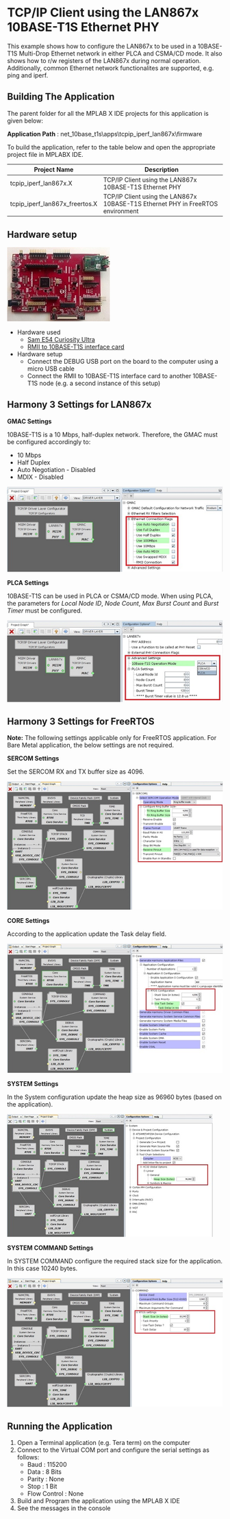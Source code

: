 # TCP/IP Client using the LAN867x 10BASE-T1S Ethernet PHY

This example shows how to configure the LAN867x to be used in a 10BASE-T1S Multi-Drop
Ethernet network in either PLCA and CSMA/CD mode. It also shows how to r/w registers
of the LAN867x during normal operation.
Additionally, common Ethernet network functionalites are supported, e.g. ping and iperf.

## Building The Application
The parent folder for all the MPLAB X IDE projects for this application is given below:

**Application Path** : net_10base_t1s\apps\tcpip_iperf_lan867x\firmware

To build the application, refer to the table below and open the appropriate project file
in MPLABX IDE.

| Project Name              | Description                                               |
| ---                       | ---                                                       |
| tcpip_iperf_lan867x.X  | TCP/IP Client using the LAN867x 10BASE-T1S Ethernet PHY   |
| tcpip_iperf_lan867x_freertos.X  | TCP/IP Client using the LAN867x 10BASE-T1S Ethernet PHY in FreeRTOS environment  |

## Hardware setup

![Setup](GUID-DA99437D-3064-488E-9750-B021C0C14707-low.jpg)

* Hardware used
    * [Sam E54 Curiosity Ultra](https://www.microchip.com/Developmenttools/ProductDetails/DM320210)
    * [RMII to 10BASE-T1S interface card](https://www.microchip.com/en-us/development-tool/EV06P90A)
* Hardware setup
    * Connect the DEBUG USB port on the board to the computer using a micro USB cable
    * Connect the RMII to 10BASE-T1S interface card to another 10BASE-T1S node (e.g. a second
      instance of this setup)

## Harmony 3 Settings for LAN867x
**GMAC Settings**

10BASE-T1S is a 10 Mbps, half-duplex network.
Therefore, the GMAC must be configured accordingly to:
* 10 Mbps
* Half Duplex
* Auto Negotiation - Disabled
* MDIX - Disabled

![GMAC](GUID-201C0DDC-5981-4A6D-B34C-F7E6CF143DDC-low.jpg)

**PLCA Settings**

10BASE-T1S can be used in PLCA or CSMA/CD mode.
When using PLCA, the parameters for _Local Node ID_, _Node Count_,
_Max Burst Count_ and _Burst Timer_ must be configured.

![PLCA](GUID-31EA672D-37C7-44F6-97AF-092D5887286F-low.jpg)

## Harmony 3 Settings for FreeRTOS

**Note:** The following settings applicable only for FreeRTOS application. For Bare Metal application, the below settings are not required.

**SERCOM Settings**

Set the SERCOM RX and TX buffer size as 4096.

![SERCOM](GUID-22561F07-31FF-4B80-8AD2-1CDF5108762C-low.jpg)

**CORE Settings**

According to the application update the Task delay field.

![CORE](GUID-6D39A7AA-7A9C-44DD-88D3-93596DD071C8-low.jpg)

**SYSTEM Settings**

In the System configuration update the heap size as 96960 bytes (based on the application). 

![SYSTEM](GUID-9157D674-A53C-47B2-8C93-D381F0CB7387-low.jpg)

**SYSTEM COMMAND Settings**

In SYSTEM COMMAND configure the required stack size for the application. In this case 10240 bytes.

![SYSTEM COMMAND](GUID-8F0C187C-3042-42B1-84F6-C5C905BD06A3-low.jpg)

## Running the Application

1. Open a Terminal application (e.g. Tera term) on the computer
2. Connect to the Virtual COM port and configure the serial settings as follows:
    * Baud : 115200
    * Data : 8 Bits
    * Parity : None
    * Stop : 1 Bit
    * Flow Control : None
3. Build and Program the application using the MPLAB X IDE
4. See the messages in the console
